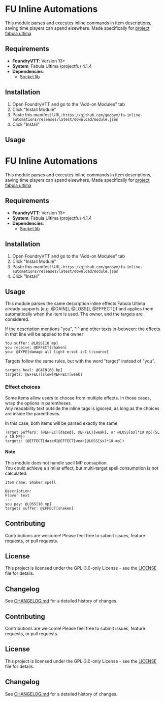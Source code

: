# FU Inline Automations

This module parses and executes inline commands in item descriptions, saving time players can spend elsewhere. Made specifically for [project fabula ultima](https://github.com/League-of-Fabulous-Developers/FoundryVTT-Fabula-Ultima)

## Requirements

- **FoundryVTT**: Version 13+
- **System**: Fabula Ultima (projectfu) 4.1.4
- **Dependencies**: 
  - [Socket.lib](https://github.com/farling42/foundryvtt-socketlib) 

## Installation

1. Open FoundryVTT and go to the "Add-on Modules" tab
2. Click "Install Module"
3. Paste this manifest URL: `https://github.com/goobyx/fu-inline-automations/releases/latest/download/module.json`
4. Click "Install"

## Usage

# FU Inline Automations

This module parses and executes inline commands in item descriptions, saving time players can spend elsewhere. Made specifically for [project fabula ultima](https://github.com/League-of-Fabulous-Developers/FoundryVTT-Fabula-Ultima)

## Requirements

- **FoundryVTT**: Version 13+
- **System**: Fabula Ultima (projectfu) 4.1.4
- **Dependencies**: 
  - [Socket.lib](https://github.com/farling42/foundryvtt-socketlib) 

## Installation

1. Open FoundryVTT and go to the "Add-on Modules" tab
2. Click "Install Module"
3. Paste this manifest URL: `https://github.com/goobyx/fu-inline-automations/releases/latest/download/module.json`
4. Click "Install"

## Usage

This module parses the same description inline effects Fabula Ultima already supports (e.g. @GAIN[], @LOSS[], @EFFECT[]) and applies them automatically when the item is used. The owner, and the targets are considered.

If the description mentions "you", ":" and other texts in-between: the effects in that line will be applied to the owner
```
You suffer: @LOSS[10 mp]
you receive: @EFFECT[shaken]
you: @TYPE[damage all light e:sot i:1 t:source]
```

Targets follow the same rules, but with the word "target" instead of "you". 
```
targets heal: @GAIN[60 hp]
targets: @EFFECT[slow]@EFFECT[weak] 
```

### Effect choices
Some items allow users to choose from multiple effects. In those cases, wrap the options in parentheses.  
Any readability text outside the inline tags is ignored, as long as the choices are inside the parentheses.

In this case, both items will be parsed exactly the same
```
Target Suffers: (@EFFECT[dazed], @EFFECT[weak], or @LOSS[$sl*10 mp]{SL × 10 MP})
targets: (@EFFECT[dazed]@EFFECT[weak]@LOSS[$sl*10 mp])
```

#### Note
This module does not handle spell MP consuption.  
You could achieve a similar effect, but multi-target spell consumption is not calculated:
```
Item name: Shaker spell

Description:
Flavor text
---
you pay: @LOSS[10 mp] 
targets suffer: @EFFECT[shaken]
```

## Contributing

Contributions are welcome! Please feel free to submit issues, feature requests, or pull requests.

## License

This project is licensed under the GPL-3.0-only License - see the [LICENSE](LICENSE) file for details.

## Changelog

See [CHANGELOG.md](CHANGELOG.md) for a detailed history of changes.

## Contributing

Contributions are welcome! Please feel free to submit issues, feature requests, or pull requests.

## License

This project is licensed under the GPL-3.0-only License - see the [LICENSE](LICENSE) file for details.

## Changelog

See [CHANGELOG.md](CHANGELOG.md) for a detailed history of changes.
